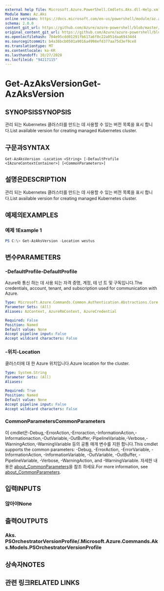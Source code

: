 ```yaml
---
external help file: Microsoft.Azure.PowerShell.Cmdlets.Aks.dll-Help.xml
Module Name: Az.Aks
online version: https://docs.microsoft.com/en-us/powershell/module/az.aks/get-azaksversion
schema: 2.0.0
content_git_url: https://github.com/Azure/azure-powershell/blob/master/src/Aks/Aks/help/Get-AzAksVersion.md
original_content_git_url: https://github.com/Azure/azure-powershell/blob/master/src/Aks/Aks/help/Get-AzAksVersion.md
ms.openlocfilehash: 704e95cdd01291fb617a6f0c22a051daa69434d4
ms.sourcegitcommit: b4a38bcb0501a9016a4998efd377aa75d3ef9ce8
ms.translationtype: MT
ms.contentlocale: ko-KR
ms.lasthandoff: 10/27/2020
ms.locfileid: "94217115"
---
```

# <span data-ttu-id="14c63-101">Get-AzAksVersion</span><span class="sxs-lookup"><span data-stu-id="14c63-101">Get-AzAksVersion</span></span>

## <span data-ttu-id="14c63-102">SYNOPSIS</span><span class="sxs-lookup"><span data-stu-id="14c63-102">SYNOPSIS</span></span>
<span data-ttu-id="14c63-103">관리 되는 Kubernetes 클러스터를 만드는 데 사용할 수 있는 버전 목록을 표시 합니다.</span><span class="sxs-lookup"><span data-stu-id="14c63-103">List available version for creating managed Kubernetes cluster.</span></span>

## <span data-ttu-id="14c63-104">구문과</span><span class="sxs-lookup"><span data-stu-id="14c63-104">SYNTAX</span></span>

```
Get-AzAksVersion -Location <String> [-DefaultProfile <IAzureContextContainer>] [<CommonParameters>]
```

## <span data-ttu-id="14c63-105">설명은</span><span class="sxs-lookup"><span data-stu-id="14c63-105">DESCRIPTION</span></span>
<span data-ttu-id="14c63-106">관리 되는 Kubernetes 클러스터를 만드는 데 사용할 수 있는 버전 목록을 표시 합니다.</span><span class="sxs-lookup"><span data-stu-id="14c63-106">List available version for creating managed Kubernetes cluster.</span></span>

## <span data-ttu-id="14c63-107">예제의</span><span class="sxs-lookup"><span data-stu-id="14c63-107">EXAMPLES</span></span>

### <span data-ttu-id="14c63-108">예제 1</span><span class="sxs-lookup"><span data-stu-id="14c63-108">Example 1</span></span>
```powershell
PS C:\> Get-AzAksVersion -Location westus
```

## <span data-ttu-id="14c63-109">변수</span><span class="sxs-lookup"><span data-stu-id="14c63-109">PARAMETERS</span></span>

### <span data-ttu-id="14c63-110">-DefaultProfile</span><span class="sxs-lookup"><span data-stu-id="14c63-110">-DefaultProfile</span></span>
<span data-ttu-id="14c63-111">Azure와 통신 하는 데 사용 되는 자격 증명, 계정, 테 넌 트 및 구독입니다.</span><span class="sxs-lookup"><span data-stu-id="14c63-111">The credentials, account, tenant, and subscription used for communication with Azure.</span></span>

```yaml
Type: Microsoft.Azure.Commands.Common.Authentication.Abstractions.Core.IAzureContextContainer
Parameter Sets: (All)
Aliases: AzContext, AzureRmContext, AzureCredential

Required: False
Position: Named
Default value: None
Accept pipeline input: False
Accept wildcard characters: False
```

### <span data-ttu-id="14c63-112">-위치</span><span class="sxs-lookup"><span data-stu-id="14c63-112">-Location</span></span>
<span data-ttu-id="14c63-113">클러스터에 대 한 Azure 위치입니다.</span><span class="sxs-lookup"><span data-stu-id="14c63-113">Azure location for the cluster.</span></span>

```yaml
Type: System.String
Parameter Sets: (All)
Aliases:

Required: True
Position: Named
Default value: None
Accept pipeline input: False
Accept wildcard characters: False
```

### <span data-ttu-id="14c63-114">CommonParameters</span><span class="sxs-lookup"><span data-stu-id="14c63-114">CommonParameters</span></span>
<span data-ttu-id="14c63-115">이 cmdlet은-Debug,-ErrorAction,-Erroraction,-InformationAction,-Informationaction,-OutVariable,-OutBuffer,-PipelineVariable,-Verbose,-WarningAction,-WarningVariable 등의 공통 매개 변수를 지원 합니다.</span><span class="sxs-lookup"><span data-stu-id="14c63-115">This cmdlet supports the common parameters: -Debug, -ErrorAction, -ErrorVariable, -InformationAction, -InformationVariable, -OutVariable, -OutBuffer, -PipelineVariable, -Verbose, -WarningAction, and -WarningVariable.</span></span> <span data-ttu-id="14c63-116">자세한 내용은 [about_CommonParameters](http://go.microsoft.com/fwlink/?LinkID=113216)을 참조 하세요.</span><span class="sxs-lookup"><span data-stu-id="14c63-116">For more information, see [about_CommonParameters](http://go.microsoft.com/fwlink/?LinkID=113216).</span></span>

## <span data-ttu-id="14c63-117">입력</span><span class="sxs-lookup"><span data-stu-id="14c63-117">INPUTS</span></span>

### <span data-ttu-id="14c63-118">않아야</span><span class="sxs-lookup"><span data-stu-id="14c63-118">None</span></span>

## <span data-ttu-id="14c63-119">출력</span><span class="sxs-lookup"><span data-stu-id="14c63-119">OUTPUTS</span></span>

### <span data-ttu-id="14c63-120">Aks. PSOrchestratorVersionProfile/.</span><span class="sxs-lookup"><span data-stu-id="14c63-120">Microsoft.Azure.Commands.Aks.Models.PSOrchestratorVersionProfile</span></span>

## <span data-ttu-id="14c63-121">상속자</span><span class="sxs-lookup"><span data-stu-id="14c63-121">NOTES</span></span>

## <span data-ttu-id="14c63-122">관련 링크</span><span class="sxs-lookup"><span data-stu-id="14c63-122">RELATED LINKS</span></span>
